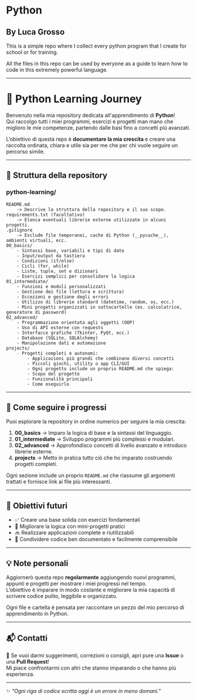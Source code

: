 # Python
## By Luca Grosso

This is a simple repo where I collect every python program that I create for school or for training.

All the files in this repo can be used by everyone as a guide to learn how to code in this extremely powerful language.

---

# 🐍 Python Learning Journey

Benvenuto nella mia repository dedicata all'apprendimento di **Python**!  
Qui raccolgo tutti i miei programmi, esercizi e progetti man mano che miglioro le mie competenze, partendo dalle basi fino a concetti più avanzati.

L’obiettivo di questa repo è **documentare la mia crescita** e creare una raccolta ordinata, chiara e utile sia per me che per chi vuole seguire un percorso simile.

---

## 🧭 Struttura della repository

### python-learning/
 	README.md
    	-> Descrive la struttura della repository e il suo scopo.
 	requirements.txt (facoltativo)
    	-> Elenca eventuali librerie esterne utilizzate in alcuni progetti.
 	.gitignore
    	-> Esclude file temporanei, cache di Python (__pycache__), ambienti virtuali, ecc.
 	00_basics/
    	- Sintassi base, variabili e tipi di dato
    	- Input/output da tastiera
    	- Condizioni (if/else)
    	- Cicli (for, while)
    	- Liste, tuple, set e dizionari
    	- Esercizi semplici per consolidare la logica
	01_intermediate/
    	- Funzioni e moduli personalizzati
    	- Gestione dei file (lettura e scrittura)
    	- Eccezioni e gestione degli errori
    	- Utilizzo di librerie standard (datetime, random, os, ecc.)
    	- Mini progetti organizzati in sottocartelle (es. calcolatrice, generatore di password)
 	02_advanced/
    	- Programmazione orientata agli oggetti (OOP)
    	- Uso di API esterne con requests
    	- Interfacce grafiche (Tkinter, PyQt, ecc.)
    	- Database (SQLite, SQLAlchemy)
    	- Manipolazione dati e automazione
  	projects/
    	- Progetti completi e autonomi:
      		- Applicazioni più grandi che combinano diversi concetti
      		- Piccoli giochi, utility o app CLI/GUI
      		- Ogni progetto include un proprio README.md che spiega:
      		- Scopo del progetto
      		- Funzionalità principali
      		- Come eseguirlo

---

## 📘 Come seguire i progressi

Puoi esplorare la repository in ordine numerico per seguire la mia crescita:

1. **00_basics** → Imparo la logica di base e la sintassi del linguaggio.  
2. **01_intermediate** → Sviluppo programmi più complessi e modulari.  
3. **02_advanced** → Approfondisco concetti di livello avanzato e introduco librerie esterne.  
4. **projects** → Metto in pratica tutto ciò che ho imparato costruendo progetti completi.  

Ogni sezione include un proprio `README.md` che riassume gli argomenti trattati e fornisce link ai file più interessanti.

---

## 🧩 Obiettivi futuri

- ✅ Creare una base solida con esercizi fondamentali  
- 🚧 Migliorare la logica con mini-progetti pratici  
- 🔜 Realizzare applicazioni complete e riutilizzabili  
- 💭 Condividere codice ben documentato e facilmente comprensibile  

---

## 💡 Note personali

Aggiornerò questa repo **regolarmente** aggiungendo nuovi programmi, appunti e progetti per mostrare i miei progressi nel tempo.  
L’obiettivo è imparare in modo costante e migliorare la mia capacità di scrivere codice pulito, leggibile e organizzato.

Ogni file e cartella è pensata per raccontare un pezzo del mio percorso di apprendimento in Python.

---

## 📬 Contatti

💬 Se vuoi darmi suggerimenti, correzioni o consigli, apri pure una **Issue** o una **Pull Request**!  
Mi piace confrontarmi con altri che stanno imparando o che hanno più esperienza.  

---

✨ *"Ogni riga di codice scritta oggi è un errore in meno domani."*
